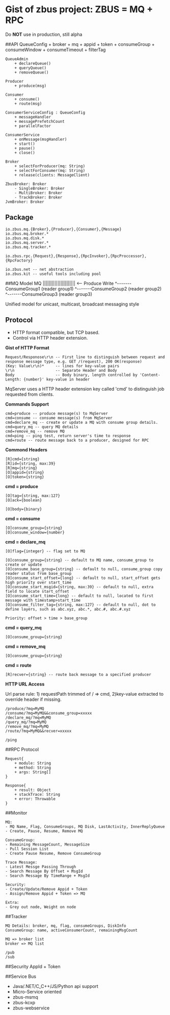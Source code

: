 # Gist of zbus project: ZBUS = MQ + RPC 

 Do **NOT** use in production, still alpha

##API
	QueueConfig
		+ broker
		+ mq
		+ appid
		+ token
		+ consumeGroup
		+ consumeWindow
		+ consumeTimeout
		+ filterTag
	
	QueueAdmin
		+ declareQueue()
		+ queryQueue()
		+ removeQueue()
	
	Producer
		+ produce(msg)
	
	Consumer
		+ consume()
		+ route(msg)
	
	ConsumerServiceConfig : QueueConfig
		+ messageHandler
		+ messagePrefetchCount
		+ parallelFactor
	
	ConsumerService
		+ onMessage(msgHandler)
		+ start()
		+ pause()
		+ close()
 	
	Broker
		+ selectForProducer(mq: String)
		+ selectForConsumer(mq: String)
		+ release(clients: MessageClient)
	
	ZbusBroker: Broker
		- SingleBroker: Broker
		- MultiBroker: Broker
		- TrackBroker: Broker
	JvmBroker: Broker

## Package
	
	io.zbus.mq.{Broker},{Producer},{Consumer},{Message}
	io.zbus.mq.broker.*
	io.zbus.mq.disk.*
	io.zbus.mq.server.*
	io.zbus.mq.tracker.*
	
	io.zbus.rpc.{Request},{Response},{RpcInvoker},{RpcProccessor},{RpcFactory}
	
	io.zbus.net -- net abstraction
	io.zbus.kit -- useful tools including pool

##MQ Model
	MQ   |||||||||||||||||||||| <-- Produce Write
	                   ^-------ConsumeGroup1              (reader group1)
	                       ^-------ConsumeGroup2          (reader group2)
	               ^-------ConsumeGroup3                  (reader group3)

Unified model for unicast, multicast, broadcast messaging style
		
## Protocol

* HTTP format compatible, but TCP based. 
* Control via HTTP header extension.

**Gist of HTTP Format**

	Request/Responose\r\n -- First line to distinguish between request and response message type, e.g. GET /(request), 200 OK(response)
	(Key: Value\r\n)*     -- lines for key-value pairs
	\r\n                  -- Separate Header and Body
	Body                  -- Body binary, length controlled by 'Content-Length: {number}' key-value in header


MqServer uses a HTTP header extension key called 'cmd' to distinguish job requested from clients.

**Commands Support**

	cmd=produce -- produce message(s) to MqServer
	cmd=consume -- consume message(s) from MqServer
	cmd=declare_mq -- create or update a MQ with consume group details.
	cmd=query_mq -- query MQ details
	cmd=remove_mq -- remove MQ
	cmd=ping -- ping test, return server's time to response
	cmd=route -- route message back to a producer, designed for RPC

**Commond Headers**

	[R]cmd={string}
	[R]id={string, max:39}
	[R]mq={string}
	[O]appid={string}
	[O]token={string}

**cmd = produce**

	[O]tag={string, max:127}
	[O]ack={boolean}
	
	[O]body={binary}

**cmd = consume**

	[O]consume_group={string}
	[O]consume_window={number}

**cmd = declare_mq**

	[O]flag={integer} -- flag set to MQ
	
	[O]consume_group={string} -- default to MQ name, consume_group to create or update
	[O]consume_base_group={string} -- default to null, consume_group copy reader status from base_group
	[O]consume_start_offset={long} -- default to null, start_offset gets high priority over start_time
	[O]consume_start_msgid={string, max:39} -- default to null, extra field to locate start_offset
	[O]consume_start_time={long} -- default to null, located to first message with timestamp>start_time
	[O]consume_filter_tag={string, max:127} -- default to null, dot to define layers, such as abc.xyz, abc.*, abc.#, abc.#.xyz
	
	Priority: offset > time > base_group

**cmd = query_mq**

	[O]consume_group={string}

**cmd = remove_mq**

	[O]consume_group={string}

**cmd = route**

	[R]recver={string} -- route back message to a specified producer

**HTTP URL Access**

Url parse rule: 1) requestPath trimmed of / => cmd, 2)key-value extracted to override header if missing.

	/produce/?mq=MyMQ
	/consume/?mq=MyMQ&&consume_group=xxxxx
	/declare_mq/?mq=MyMQ
	/query_mq/?mq=MyMQ
	/remove_mq/?mq=MyMQ
	/route/?mq=MyMQ&&recver=xxxxx
	
	/ping
 
##RPC Protocol

	Request{
		+ module: String
		+ method: String
		+ args: String[]
	}

	Response{
		+ result: Object
		+ stackTrace: String
		+ error: Throwable
	}
 
 
##Monitor

	MQ:
	- MQ Name, Flag, ConsumeGroups, MQ Disk, LastActivity, InnerReplyQueue
	- Create, Pause, Resume, Remove MQ
	
	ConsumeGroup:
	- Remaining MessageCount, MessageSize
	- Pull Session List
	- Create Pause Resume, Remove ConsumeGroup
	
	Trace Message:
	- Latest Messge Passing Through
	- Search Message By Offset + MsgId
	- Search Message By TimeRange + MsgId
	
	Security:
	- Create/Update/Remove Appid + Token
	- Assign/Remove Appid + Token => MQ
	
	Extra:
	- Grey out node, Weight on node
 
##Tracker

	MQ Details: broker, mq, flag, consumeGroups, DiskInfo
	ConsumeGroup: name, activeConsumerCount, remainingMsgCount
	
	MQ => broker list
	broker => MQ list
	
	/pub
	/sub


##Security
AppId + Token


##Service Bus
- Java/.NET/C_C++/JS/Python api support
- Micro-Service oriented
- zbus-msmq
- zbus-kcxp
- zbus-webservice